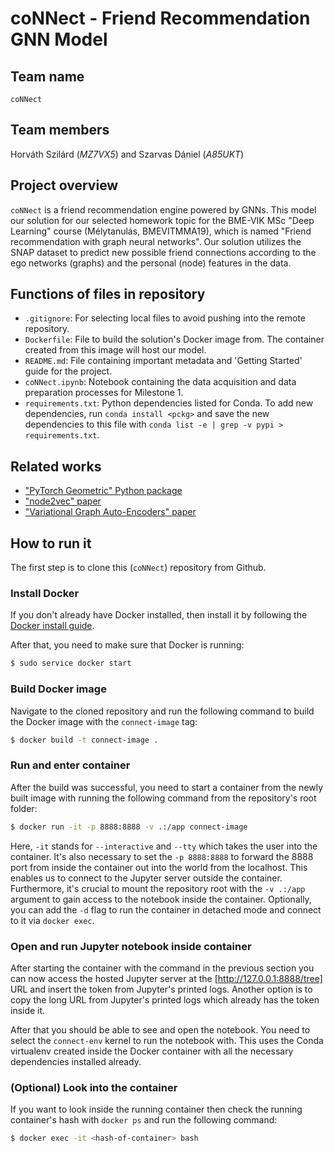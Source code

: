 # coNNect - Friend Recommendation GNN Model

## Team name
`coNNect`

## Team members
Horváth Szilárd (*MZ7VX5*) and Szarvas Dániel (*A85UKT*)

## Project overview
`coNNect` is a friend recommendation engine powered by GNNs. This model our solution for our selected homework topic for the BME-VIK MSc "Deep Learning" course (Mélytanulás, BMEVITMMA19), which is named "Friend recommendation with graph neural networks". Our solution utilizes the SNAP dataset to predict new possible friend connections according to the ego networks (graphs) and the personal (node) features in the data. 

## Functions of files in repository
- `.gitignore`: For selecting local files to avoid pushing into the remote repository.
- `Dockerfile`: File to build the solution's Docker image from. The container created from this image will host our model.
- `README.md`: File containing important metadata and 'Getting Started' guide for the project.
- `coNNect.ipynb`: Notebook containing the data acquisition and data preparation processes for Milestone 1.
- `requirements.txt`: Python dependencies listed for Conda. To add new dependencies, run `conda install <pckg>` 
and save the new dependencies to this file with `conda list -e | grep -v pypi > requirements.txt`. 

## Related works
- ["PyTorch Geometric" Python package](https://github.com/pyg-team/pytorch_geometric)
- ["node2vec" paper](https://arxiv.org/abs/1607.00653)
- ["Variational Graph Auto-Encoders" paper](https://arxiv.org/abs/1611.07308)


## How to run it

The first step is to clone this (`coNNect`) repository from Github.


### Install Docker

If you don't already have Docker installed, then install it by following the 
[Docker install guide](https://docs.docker.com/engine/install/).

After that, you need to make sure that Docker is running:

```bash
$ sudo service docker start
```


### Build Docker image

Navigate to the cloned repository and run the following command to build the Docker image with the `connect-image` tag:

```bash
$ docker build -t connect-image .
```


### Run and enter container

After the build was successful, you need to start a container from the newly built image with running the following 
command from the repository's root folder:

```bash
$ docker run -it -p 8888:8888 -v .:/app connect-image
```

Here, `-it` stands for `--interactive` and `--tty` which takes the user into the container. It's also necessary to set the 
`-p 8888:8888` to forward the 8888 port from inside the container out into the world from the localhost. This enables us
to connect to the Jupyter server outside the container. Furthermore, it's crucial to mount the repository root with the 
`-v .:/app` argument to gain access to the notebook inside the container. Optionally, you can add the `-d` flag to run
the container in detached mode and connect to it via `docker exec`.


### Open and run Jupyter notebook inside container

After starting the container with the command in the previous section you can now access the hosted Jupyter server at 
the [http://127.0.0.1:8888/tree] URL and insert the token from Jupyter's printed logs. Another option is to copy the 
long URL from Jupyter's printed logs which already has the token inside it. 

After that you should be able to see and open the notebook. You need to select the `connect-env` kernel 
to run the notebook with. This uses the Conda virtualenv created inside the Docker container with all the necessary 
dependencies installed already.


### (Optional) Look into the container

If you want to look inside the running container then check the running container's hash with `docker ps` and run the 
following command:

```bash
$ docker exec -it <hash-of-container> bash
```
